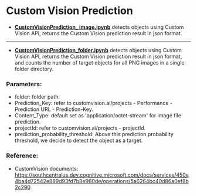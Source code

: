 # Custom Vision Prediction
- [**CustomVisionPrediction_ image.ipynb**](https://github.com/Streets-Data-Collaborative/groundwork-detection/blob/master/Taxis/CustomVisionPrediction_scripts/CustomVisionPrediction_%20image.ipynb) detects objects using Custom Vision API, returns the Custom Vision prediction result in json format.

---

- [**CustomVisionPrediction_folder.ipynb**](https://github.com/Streets-Data-Collaborative/groundwork-detection/blob/master/Taxis/CustomVisionPrediction_scripts/CustomVisionPrediction_folder.ipynb) detects objects using Custom Vision API, returns the Custom Vision prediction result in json format, and counts the number of target objects for all PNG images in a single folder directory.

### Parameters:
- folder: folder path.
- Prediction_Key: refer to customvision.ai/projects - Performance - Prediction URL - Prediction-Key.
- Content_Type: default set as 'application/octet-stream' for image file prediction.
- projectId: refer to customvision.ai/projects - projectId.
- prediction_probability_threshold: Above this prediction probability threshold, we decide to detect the object as a target.

### Reference:
- CustomVision documents: https://southcentralus.dev.cognitive.microsoft.com/docs/services/450e4ba4d72542e889d93fd7b8e960de/operations/5a6264bc40d86a0ef8b2c290
